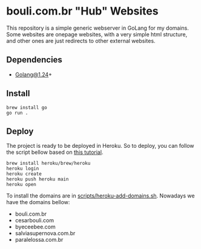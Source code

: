 # bouli.com.br "Hub" Websites

This repository is a simple generic webserver in GoLang for my domains.
Some websites are onepage websites, with a very simple html structure,
and other ones are just redirects to other external websites.

Dependencies
----

- Golang@1.24+

Install
----

```shell
brew install go
go run .
```

Deploy
----

The project is ready to be deployed in Heroku. So to deploy, you can follow the
script bellow based on [this tutorial](https://devcenter.heroku.com/articles/getting-started-with-go#prepare-the-app).

```shell
brew install heroku/brew/heroku
heroku login
heroku create
heroku push heroku main
heroku open
```

To install the domains are in [scripts/heroku-add-domains.sh](scripts/heroku-add-domains.sh).
Nowadays we have the domains bellow:
- bouli.com.br
- cesarbouli.com
- byeceebee.com
- salviasupernova.com.br
- paralelossa.com.br
